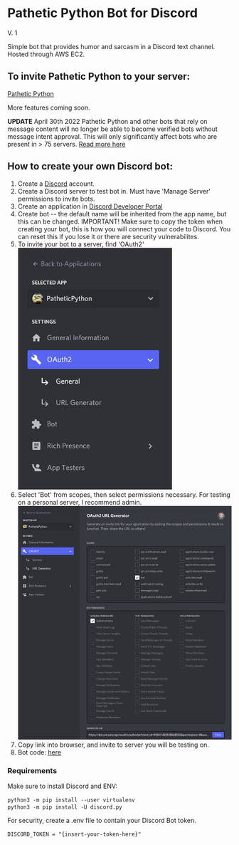 # Pathetic Python Bot for Discord

V. 1

Simple bot that provides humor and sarcasm in a Discord text channel.
Hosted through AWS EC2.

## To invite Pathetic Python to your server:
[Pathetic Python](https://discord.com/api/oauth2/authorize?client_id=953411405518868500&permissions=8&scope=bot)

More features coming soon. 

**UPDATE** April 30th 2022 Pathetic Python and other bots that rely on message content will no longer be able to become verified bots without message intent approval. This will only significantly affect bots who are present in > 75 servers. [Read more here](https://support-dev.discord.com/hc/en-us/articles/4404772028055)

## How to create your own Discord bot: 

1. Create a [Discord](https://discord.com/) account. 
2. Create a Discord server to test bot in. Must have 'Manage Server' permissions to invite bots. 
3. Create an application in [Discord Developer Portal](https://discord.com/developers/applications)
4. Create bot -- the default name will be inherited from the app name, but this can be changed. 
   IMPORTANT! Make sure to copy the token when creating your bot, this is how you will connect your code to Discord.
   You can reset this if you lose it or there are security vulnerabilites. 
5. To invite your bot to a server, find 'OAuth2'
![OAuth2](/OAuth2.png)
6. Select 'Bot' from scopes, then select permissions necessary. For testing on a personal server, I recommend admin. 
![Generate URL](/GenerateURL.png)
7. Copy link into browser, and invite to server you will be testing on. 
8. Bot code: [here](/bot.py)

### Requirements
Make sure to install Discord and ENV:
```
python3 -m pip install --user virtualenv
python3 -m pip install -U discord.py
```
For security, create a .env file to contain your Discord Bot token.
```
DISCORD_TOKEN = "{insert-your-token-here}"
```
